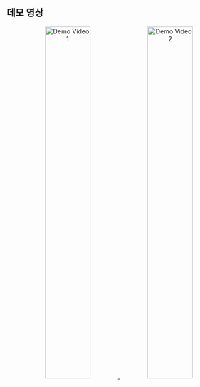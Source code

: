 ## 데모 영상

<p align="center">
  <a href="https://youtube.com/shorts/L80PlBG8_gI?feature=share">
    <img src="https://img.youtube.com/vi/L80PlBG8_gI/hqdefault.jpg" alt="Demo Video 1" width="45%">
  </a>
  <a href="https://youtube.com/shorts/WZQGzZQtFS4">
    <img src="https://img.youtube.com/vi/WZQGzZQtFS4/hqdefault.jpg" alt="Demo Video 2" width="45%">
  </a>
</p>
